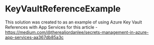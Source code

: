 # KeyVaultReferenceExample
This solution was created to as an example of using Azure Key Vault References with App Services for this article - https://medium.com/@therealjordanlee/secrets-management-in-azure-app-services-aa367db85a3c